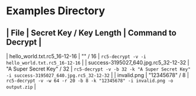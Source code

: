 # Examples Directory

| File | Secret Key / Key Length | Command to Decrypt |
---
| hello_world.txt.rc5_16-12-16 | "" / 16 | `rc5-decrypt -v -i hello_world.txt.rc5_16-12-16` |
| success-3195027_640.jpg.rc5_32-12-32 | "A Super Secret Key" / 32 | `rc5-decrypt -v -b 32 -k "A Super Secret Key" -i success-3195027_640.jpg.rc5_32-12-32` |
| invalid.png | "12345678" / 8 | `rc5-decrypt -v -w 64 -r 20 -b 8 -k "12345678" -i invalid.png -o output.zip` |
